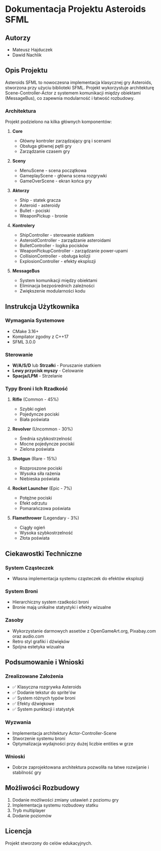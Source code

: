 # Dokumentacja Projektu Asteroids SFML

## Autorzy
- Mateusz Hajduczek
- Dawid Nachlik

## Opis Projektu
Asteroids SFML to nowoczesna implementacja klasycznej gry Asteroids, stworzona przy użyciu biblioteki SFML. Projekt wykorzystuje architekturę Scene-Controller-Actor z systemem komunikacji między obiektami (MessageBus), co zapewnia modularność i łatwość rozbudowy.

### Architektura
Projekt podzielono na kilka głównych komponentów:

1. **Core**
   - Główny kontroler zarządzający grą i scenami
   - Obsługa głównej pętli gry
   - Zarządzanie czasem gry

2. **Sceny**
   - MenuScene - scena początkowa
   - GameplayScene - główna scena rozgrywki
   - GameOverScene - ekran końca gry

3. **Aktorzy**
   - Ship - statek gracza
   - Asteroid - asteroidy
   - Bullet - pociski
   - WeaponPickup - bronie

4. **Kontrolery**
   - ShipController - sterowanie statkiem
   - AsteroidController - zarządzanie asteroidami
   - BulletController - logika pocisków
   - WeaponPickupController - zarządzanie power-upami
   - CollisionController - obsługa kolizji
   - ExplosionController - efekty eksplozji

5. **MessageBus**
   - System komunikacji między obiektami
   - Eliminacja bezpośrednich zależności
   - Zwiększenie modularności kodu

## Instrukcja Użytkownika

### Wymagania Systemowe
- CMake 3.16+
- Kompilator zgodny z C++17
- SFML 3.0.0

### Sterowanie
- **W/A/S/D** lub **Strzałki** - Poruszanie statkiem
- **Lewy przycisk myszy** - Celowanie
- **Spacja/LPM** - Strzelanie

### Typy Broni i Ich Rzadkość
1. **Rifle** (Common - 45%)
   - Szybki ogień
   - Pojedyncze pociski
   - Biała poświata

2. **Revolver** (Uncommon - 30%)
   - Średnia szybkostrzelność
   - Mocne pojedyncze pociski
   - Zielona poświata

3. **Shotgun** (Rare - 15%)
   - Rozproszone pociski
   - Wysoka siła rażenia
   - Niebieska poświata

4. **Rocket Launcher** (Epic - 7%)
   - Potężne pociski
   - Efekt odrzutu
   - Pomarańczowa poświata

5. **Flamethrower** (Legendary - 3%)
   - Ciągły ogień
   - Wysoka szybkostrzelność
   - Złota poświata

## Ciekawostki Techniczne

### System Cząsteczek
- Własna implementacja systemu cząsteczek do efektów eksplozji

### System Broni
- Hierarchiczny system rzadkości broni
- Bronie mają unikalne statystyki i efekty wizualne

### Zasoby
- Wykorzystanie darmowych assetów z OpenGameArt.org, Pixabay.com oraz audio.com
- Retro styl grafiki i dźwięków
- Spójna estetyka wizualna

## Podsumowanie i Wnioski

### Zrealizowane Założenia
- ✅ Klasyczna rozgrywka Asteroids
- ✅ Dodanie tekstur do sprite'ów
- ✅ System różnych typów broni
- ✅ Efekty dźwiękowe
- ✅ System punktacji i statystyk

### Wyzwania
- Implementacja architektury Actor-Controller-Scene
- Stworzenie systemu broni
- Optymalizacja wydajności przy dużej liczbie entities w grze

### Wnioski
- Dobrze zaprojektowana architektura pozwoliła na łatwe rozwijanie i stabilność gry

## Możliwości Rozbudowy

1. Dodanie możliwości zmiany ustawień z poziomu gry
2. Implementacja systemu rozbudowy statku
3. Tryb multiplayer
4. Dodanie poziomów

## Licencja
Projekt stworzony do celów edukacyjnych.